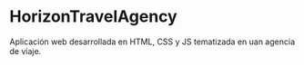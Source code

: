 # HorizonTravelAgency
Aplicación web desarrollada en HTML, CSS y JS tematizada en uan agencia de viaje.
